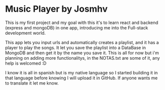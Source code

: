 # Music Player by Josmhv

This is my first project and my goal with this it's to learn react and backend (express and mongoDB) in one app, introducing me into the Full-stack development world.

This app lets you input urls and automatically creates a playlist, and it has a player to play the songs. It let you save the playlist into a DataBase in MongoDB and then get it by the name you save it. This is all for now but i'm planning on adding more functionalitys, in the NOTAS.txt are some of it, any help is welcomed :D

I know it is all in spanish but is my native language so I started building it in that language before knowing I will upload it in GitHub. If anyone wants me to translate it let me know.
